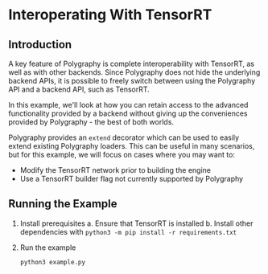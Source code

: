 # Interoperating With TensorRT


## Introduction

A key feature of Polygraphy is complete interoperability with TensorRT, as well as
with other backends. Since Polygraphy does not hide the underlying backend APIs,
it is possible to freely switch between using the Polygraphy API and a backend API,
such as TensorRT.

In this example, we'll look at how you can retain access to the advanced functionality
provided by a backend without giving up the conveniences provided by Polygraphy - the
best of both worlds.

Polygraphy provides an `extend` decorator which can be used to easily extend existing
Polygraphy loaders. This can be useful in many scenarios, but for this example,
we will focus on cases where you may want to:
- Modify the TensorRT network prior to building the engine
- Use a TensorRT builder flag not currently supported by Polygraphy


## Running the Example

1. Install prerequisites
    a. Ensure that TensorRT is installed
    b. Install other dependencies with `python3 -m pip install -r requirements.txt`

2. Run the example
    ```bash
    python3 example.py
    ```
